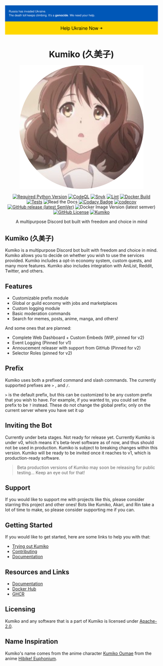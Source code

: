 <div align=center>

[![Stand With Ukraine](https://raw.githubusercontent.com/vshymanskyy/StandWithUkraine/main/banner2-direct.svg)](https://stand-with-ukraine.pp.ua)

# Kumiko (久美子)

![Kumiko](./assets/kumiko-resized-round.svg)

<!-- [Kumiko](./assets/logos/kumiko_possible_final.png) -->

[![Required Python Version](https://img.shields.io/badge/Python-3.8%20|%203.9%20|%203.10%20|%203.11-blue?logo=python&logoColor=white)](https://github.com/No767/Kumiko/blob/dev/pyproject.toml) [![CodeQL](https://github.com/No767/Kumiko/actions/workflows/codeql-analysis.yml/badge.svg?branch=dev)](https://github.com/No767/Kumiko/actions/workflows/codeql-analysis.yml) [![Snyk](https://github.com/No767/Kumiko/actions/workflows/snyk.yml/badge.svg?branch=dev)](https://github.com/No767/Kumiko/actions/workflows/snyk.yml) [![Lint](https://github.com/No767/Kumiko/actions/workflows/lint.yml/badge.svg)](https://github.com/No767/Kumiko/actions/workflows/lint.yml) [![Docker Build](https://github.com/No767/Kumiko/actions/workflows/docker-build.yml/badge.svg)](https://github.com/No767/Kumiko/actions/workflows/docker-build.yml) [![Tests](https://github.com/No767/Kumiko/actions/workflows/tests.yml/badge.svg)](https://github.com/No767/Kumiko/actions/workflows/tests.yml) ![Read the Docs](https://img.shields.io/readthedocs/kumiko?label=Docs&logo=readthedocs&logoColor=white) [![Codacy Badge](https://app.codacy.com/project/badge/Grade/950cd812f1e04f0d813bb0298fdaa225)](https://www.codacy.com/gh/No767/Kumiko/dashboard?utm_source=github.com&amp;utm_medium=referral&amp;utm_content=No767/Kumiko&amp;utm_campaign=Badge_Grade) [![codecov](https://codecov.io/gh/No767/Kumiko/branch/dev/graph/badge.svg?token=CwcMp3LIFx)](https://codecov.io/gh/No767/Kumiko)  [![GitHub release (latest SemVer)](https://img.shields.io/github/v/release/No767/Kumiko?label=Release&logo=github&sort=semver)](https://github.com/No767/Kumiko/releases) ![Docker Image Version (latest semver)](https://img.shields.io/docker/v/no767/kumiko?label=Docker%20Release&logo=docker&logoColor=white&sort=semver) [![GitHub License](https://img.shields.io/github/license/No767/Rin?label=License&logo=github)](https://github.com/No767/Kumiko/blob/dev/LICENSE) [![Kumiko](https://img.shields.io/badge/Kumiko-Oumae-white)](https://hibike-euphonium.fandom.com/wiki/Kumiko_Oumae)

A multipurpose Discord bot built with freedom and choice in mind

<div align=left>

## Kumiko (久美子)

Kumiko is a multipurpose Discord bot built with freedom and choice in mind. Kumiko allows you to decide on whether you wish to use the services provided. Kumiko includes a opt-in economy system, custom quests, and many more features. Kumiko also includes integration with AniList, Reddit, Twitter, and others.

## Features

- Customizable prefix module
- Global or guild economy with jobs and marketplaces 
- Custom logging module
- Basic moderation commands
- Search for memes, posts, anime, manga, and others!

And some ones that are planned:

- Complete Web Dashboard + Custom Embeds (WIP, pinned for v2)
- Event Logging (Pinned for v1)
- Annoucement releaser with support from GitHub (Pinned for v2)
- Selector Roles (pinned for v2)

## Prefix

Kumiko uses both a prefixed command and slash commands. The currently supported prefixes are `>` , and `/`.

`>` is the default prefix, but this can be customized to be any custom prefix that you wish to have. For example, if you wanted to, you could set the prefix to be `?` instead. These do not change the global prefix; only on the current server where you have set it up 

## Inviting the Bot

Currently under beta stages. Not ready for release yet. Currently Kumiko is under v0, which means it's beta-level software as of now, and thus should not be used in production. Kumiko is subject to breaking changes within this version. Kumiko will be ready to be invited once it reaches to v1, which is production-ready software.

> Beta production versions of Kumiko may soon be releasing for public testing... Keep an eye out for that!

## Support 

If you would like to support me with projects like this, please consider starring this project and other ones! Bots like Kumiko, Akari, and Rin take a lot of time to make, so please consider supporting me if you can.

## Getting Started

If you would like to get started, here are some links to help you with that:

- [Trying out Kumiko](https://kumiko.readthedocs.io/en/latest/guides/user/trying-out.html)
- [Contributing](contributing.md)
- [Documentation](https://kumiko.readthedocs.io/)

## Resources and Links

- [Documentation](https://kumiko.readthedocs.io/)
- [Docker Hub](https://hub.docker.com/r/no767/kumiko)
- [GHCR](https://github.com/No767/Kumiko/pkgs/container/kumiko)

## Licensing

Kumiko and any software that is a part of Kumiko is licensed under [Apache-2.0](https://github.com/No767/Kumiko/blob/dev/LICENSE).

## Name Inspiration

Kumiko's name comes from the anime character [Kumiko Oumae](https://hibike-euphonium.fandom.com/wiki/Kumiko_Oumae) from the anime [Hibike! Euphonium](https://anilist.co/anime/20912/Hibike-Euphonium/).